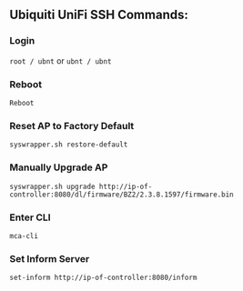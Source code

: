 ## Ubiquiti UniFi SSH Commands:

### Login
`root / ubnt` or `ubnt / ubnt`

### Reboot
`Reboot`
    
### Reset AP to Factory Default
`syswrapper.sh restore-default`

### Manually Upgrade AP
`syswrapper.sh upgrade http://ip-of-controller:8080/dl/firmware/BZ2/2.3.8.1597/firmware.bin`
    
### Enter CLI
`mca-cli`
    
### Set Inform Server
`set-inform http://ip-of-controller:8080/inform`
